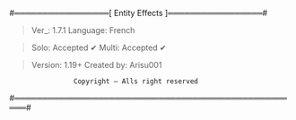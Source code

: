 #═════════════════[ Entity Effects ]═════════════════#

> Ver_: 1.7.1
> Language: French

> Solo: Accepted ✔
> Multi: Accepted ✔

> Version: 1.19+
> Created by: Arisu001


                    Copyright — Alls right reserved
#════════════════════════════════════════════════════#
